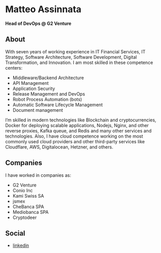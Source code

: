 # Matteo Assinnata

**Head of DevOps @ G2 Venture**

## About
With seven years of working experience in IT Financial Services, IT Strategy, Software Architecture, Software Development,  Digital Transformation, and Innovation. I am most skilled in these competence centers:
- Middleware/Backend Architecture
- API Management
- Application Security
- Release Management and DevOps
- Robot Process Automation (bots)
- Automatic Software Lifecycle Management
- Document management

I’m skilled in modern technologies like Blockchain and cryptocurrencies, Docker for deploying scalable applications, Nodejs, Nginx, and other reverse proxies, Kafka queue, and Redis and many other services and technologies. Also, I have cloud competence working on the most commonly used cloud providers and other third-party services like Cloudflare, AWS, Digitalocean, Hetzner, and others.

## Companies
I have worked in companies as:
- G2 Venture
- Conio Inc
- Kami Swiss SA
- jsmex
- CheBanca SPA
- Mediobanca SPA
- Cryptodeer

## Social
- <a href="https://linkedin.com/in/assinnata" target="_blank">linkedin</a>
